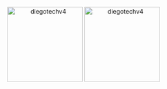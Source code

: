 
<p align="center">
    <span>
    <img src="https://github-readme-stats.vercel.app/api?username=diegotechv4&show_icons=true&theme=algolia" alt="diegotechv4" height=175 />
  </span>
  <span>
    <img src="https://github-readme-stats.vercel.app/api/top-langs?username=luizaraujodev&layout=compact&show_icons=true&theme=algolia" alt="diegotechv4" height=175 />
  </span>
</p>

